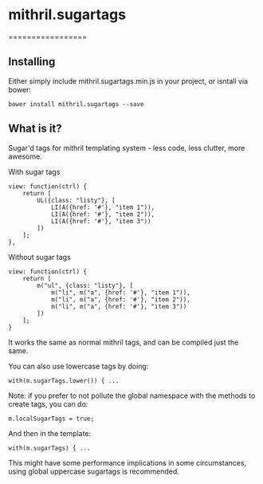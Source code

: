 # mithril.sugartags
=================

## Installing

Either simply include mithril.sugartags.min.js in your project, or isntall via bower:

    bower install mithril.sugartags --save

## What is it?

Sugar'd tags for mithril templating system - less code, less clutter, more awesome.

With sugar tags

    view: function(ctrl) {
        return [
            UL({class: "listy"}, [
                LI(A({href: '#'}, "item 1")),
                LI(A({href: '#'}, "item 2")),
                LI(A({href: '#'}, "item 3"))
            ])
        ];
    },

Without sugar tags

    view: function(ctrl) {
        return [
            m("ul", {class: "listy"}, [
                m("li", m("a", {href: '#'}, "item 1")),
                m("li", m("a", {href: '#'}, "item 2")),
                m("li", m("a", {href: '#'}, "item 3"))
            ])
        ];
    }

It works the same as normal mithril tags, and can be compiled just the same.

You can also use lowercase tags by doing:

    with(m.sugarTags.lower()) { ...

Note: if you prefer to not pollute the global namespace with the methods to create tags, you can do:

    m.localSugarTags = true;

And then in the template:

    with(m.sugarTags) { ...

This might have some performance implications in some circumstances, using global uppercase sugartags is recommended.